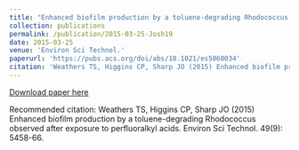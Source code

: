 ```yaml
---
title: "Enhanced biofilm production by a toluene-degrading Rhodococcus observed after exposure to perfluoralkyl acids"
collection: publications
permalink: /publication/2015-03-25-Josh19
date: 2015-03-25
venue: 'Environ Sci Technol.'
paperurl: 'https://pubs.acs.org/doi/abs/10.1021/es5060034'
citation: 'Weathers TS, Higgins CP, Sharp JO (2015) Enhanced biofilm production by a toluene-degrading Rhodococcus observed after exposure to perfluoralkyl acids. Environ Sci Technol. 49(9): 5458-66.'
---
```


<a href='https://pubs.acs.org/doi/abs/10.1021/es5060034'>Download paper here</a>

Recommended citation: Weathers TS, Higgins CP, Sharp JO (2015) Enhanced biofilm production by a toluene-degrading Rhodococcus observed after exposure to perfluoralkyl acids. Environ Sci Technol. 49(9): 5458-66.